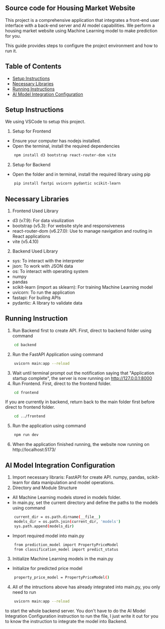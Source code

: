 ## Source code for Housing Market Website

This project is a comprehensive application that integrates a front-end user interface with a back-end server and AI model capabilities. We perform a housing market website using Machine Learning model to make prediction for you.

This guide provides steps to configure the project environment and how to run it.

## Table of Contents

- [Setup Instructions](#setup-instructions)
- [Necessary Libraries](#necessary-libraries)
- [Running Instructions](#running-instructions)
- [AI Model Integration Configuration](#ai-model-integration-configuration)

## Setup Instructions

We using VSCode to setup this project.

1. Setup for Frontend

- Ensure your computer has nodejs installed.
- Open the terminal, install the required dependencies

```bash
    npm install d3 bootstrap react-router-dom vite
```

2. Setup for Backend

- Open the folder and in terminal, install the required library using pip

```bash
    pip install fastpi uvicorn pydantic scikit-learn
```

## Necessary Libraries

1. Frontend Used Library

- d3 (v7.9): For data visulization
- bootstrap (v5.3): For website style and responsiveness
- react-router-dom (v6.27.0): Use to manage navigation and routing in React applications
- vite (v5.4.10)

2. Backend Used Library

- sys: To interact with the interpreter
- json: To work with JSON data
- os: To interact with operating system
- numpy
- pandas
- scikit-learn (import as sklearn): For training Machine Learning model
- uvicorn: To run the application
- fastapi: For builing APIs
- pydantic: A library to validate data

## Running Instruction

1. Run Backend first to create API. First, direct to backend folder using command

```bash
    cd backend
```

2. Run the FastAPI Application using command

```bash
    uvicorn main:app --reload
```

3. Wait until terminal prompt out the notification saying that "Application startup complete", the server is now running on http://127.0.0.1:8000
4. Run Frontend. First, direct to the frontend folder.

```bash
    cd frontend
```

If you are currently in backend, return back to the main folder first before direct to frontend folder.

```bash
    cd ../frontend
```

5. Run the application using command

```bash
    npm run dev
```

6. When the application finished running, the website now running on http://localhost:5173/

## AI Model Integration Configuration

1. Import necessary libraris: FastAPI for create API. numpy, pandas, scikit-learn for data manipulation and model operations.
2. Directory and Module Structure

- All Machine Learning models stored in models folder.
- In main.py, set the current directory and define the paths to the models using command

```bash
    current_dir = os.path.dirname(__file__)
    models_dir = os.path.join(current_dir, 'models')
    sys.path.append(models_dir)
```

- Import required model into main.py

```bash
    from prediction_model import PropertyPriceModel
    from classification_model import predict_status
```

3. Initialize Machine Learning models in the main.py

- Initialize for predicted price model

```bash
    property_price_model = PropertyPriceModel()
```

4. All of the intructions above has already integrated into main.py, you only need to run

```bash
    uvicorn main:app --reload
```

to start the whole backend server. You don't have to do the AI Model Integration Configuration instruction to run the file, I just write it out for you to know the instruction to integrate the model into Backend.
